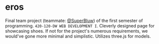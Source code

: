 # eros
Final team project (teammate: [@SuperBluw](https://github.com/SuperBluw)) of the first semester of programming. `420-120-DW WEB DEVELOPMENT I`. Cleverly designed page for showcasing shoes. If not for the project's numerous requirements, we would've gone more minimal and simplistic. Utilizes three.js for models.